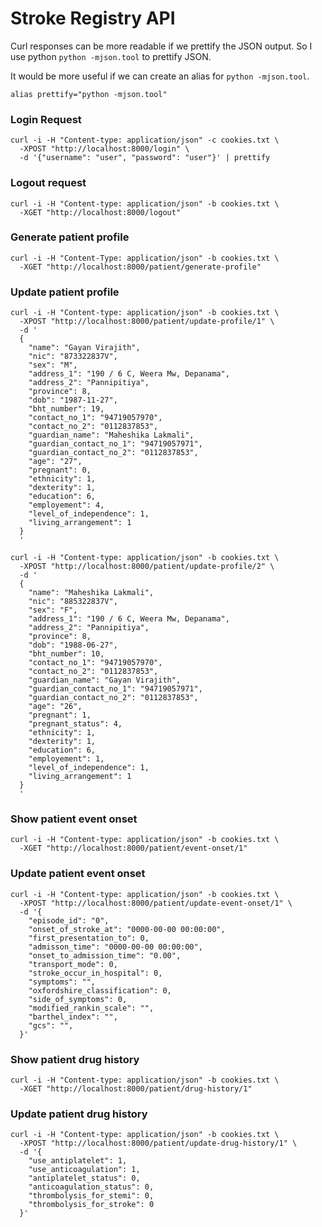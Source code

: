 # Stroke Registry API

Curl responses can be more readable if we prettify the JSON output. So
I use python `python -mjson.tool` to prettify JSON.

It would be more useful if we can create an alias for `python -mjson.tool`.

```
alias prettify="python -mjson.tool"
```

### Login Request

```
curl -i -H "Content-type: application/json" -c cookies.txt \
  -XPOST "http://localhost:8000/login" \
  -d '{"username": "user", "password": "user"}' | prettify
```

### Logout request

```
curl -i -H "Content-type: application/json" -b cookies.txt \
  -XGET "http://localhost:8000/logout"
```

### Generate patient profile

```
curl -i -H "Content-Type: application/json" -b cookies.txt \
  -XGET "http://localhost:8000/patient/generate-profile"
```

### Update patient profile

```
curl -i -H "Content-type: application/json" -b cookies.txt \
  -XPOST "http://localhost:8000/patient/update-profile/1" \
  -d '
  {
    "name": "Gayan Virajith", 
    "nic": "873322837V", 
    "sex": "M",
    "address_1": "190 / 6 C, Weera Mw, Depanama",
    "address_2": "Pannipitiya",
    "province": 8,
    "dob": "1987-11-27",
    "bht_number": 19,
    "contact_no_1": "94719057970",
    "contact_no_2": "0112837853",
    "guardian_name": "Maheshika Lakmali",
    "guardian_contact_no_1": "94719057971",
    "guardian_contact_no_2": "0112837853",
    "age": "27",
    "pregnant": 0,
    "ethnicity": 1,
    "dexterity": 1,
    "education": 6,
    "employement": 4,
    "level_of_independence": 1,
    "living_arrangement": 1
  }
  '
```

```
curl -i -H "Content-type: application/json" -b cookies.txt \
  -XPOST "http://localhost:8000/patient/update-profile/2" \
  -d '
  {
    "name": "Maheshika Lakmali", 
    "nic": "885322837V", 
    "sex": "F",
    "address_1": "190 / 6 C, Weera Mw, Depanama",
    "address_2": "Pannipitiya",
    "province": 8,
    "dob": "1988-06-27",
    "bht_number": 10,
    "contact_no_1": "94719057970",
    "contact_no_2": "0112837853",
    "guardian_name": "Gayan Virajith",
    "guardian_contact_no_1": "94719057971",
    "guardian_contact_no_2": "0112837853",
    "age": "26",
    "pregnant": 1,
    "pregnant_status": 4,
    "ethnicity": 1,
    "dexterity": 1,
    "education": 6,
    "employement": 1,
    "level_of_independence": 1,
    "living_arrangement": 1
  }
  '
```


### Show patient event onset

```
curl -i -H "Content-type: application/json" -b cookies.txt \
  -XGET "http://localhost:8000/patient/event-onset/1"
```

### Update patient event onset

```
curl -i -H "Content-type: application/json" -b cookies.txt \
  -XPOST "http://localhost:8000/patient/update-event-onset/1" \
  -d '{
    "episode_id": "0",
    "onset_of_stroke_at": "0000-00-00 00:00:00",
    "first_presentation_to": 0,
    "admisson_time": "0000-00-00 00:00:00",
    "onset_to_admission_time": "0.00",
    "transport_mode": 0,
    "stroke_occur_in_hospital": 0,
    "symptoms": "",
    "oxfordshire_classification": 0,
    "side_of_symptoms": 0,
    "modified_rankin_scale": "",
    "barthel_index": "",
    "gcs": "",
  }'
```


### Show patient drug history

```
curl -i -H "Content-type: application/json" -b cookies.txt \
  -XGET "http://localhost:8000/patient/drug-history/1"
```

### Update patient drug history

```
curl -i -H "Content-type: application/json" -b cookies.txt \
  -XPOST "http://localhost:8000/patient/update-drug-history/1" \
  -d '{
    "use_antiplatelet": 1,
    "use_anticoagulation": 1,
    "antiplatelet_status": 0,
    "anticoagulation_status": 0,
    "thrombolysis_for_stemi": 0,
    "thrombolysis_for_stroke": 0
  }'
  
```